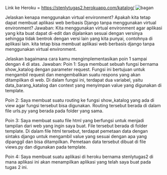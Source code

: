 Link ke Heroku = https://stenlytugas2.herokuapp.com/katalog/
![bagan]()


Jelaskan kenapa menggunakan virtual environment?
Apakah kita tetap dapat membuat aplikasi web berbasis Django tanpa menggunakan virtual environment?
Jawaban:
Kita menggunakan virtual environment agar aplikasi yang kita buat dapat di-edit dan dijalankan sesuai dengan versinya
sehingga tidak bentrok dengan versi lain yang kita punyai, contohnya di aplikasi lain.
kita tetap bisa membuat aplikasi web berbasis django tanpa menggunakan virtual environment.


Jelaskan bagaimana cara kamu mengimplementasikan poin 1 sampai dengan 4 di atas.
Jawaban:
Poin 1:
Saya membuat sebuah fungsi bernama show_katalog dengan parameter request. Fungsi ini bertujuan untuk mengambil request
dan mengembalikan suatu respons yang akan ditampilkan di web. Di dalam fungsi ini, terdapat dua variabel, yaitu
data_barang_katalog dan context yang menyimpan value yang digunakan di template.

Poin 2:
Saya membuat suatu routing ke fungsi show_katalog yang ada di view agar fungsi tersebut bisa digunakan.
Routing tersebut berada di dalam file urls.py yang berada pada folder yang sama.

Poin 3:
Saya membuat suatu file html yang berfungsi untuk menjadi tampilan dari web yang ingin saya buat. File tersebut 
berada di folder template. Di dalam file html tersebut, terdapat pemetaan data dengan sintaks django untuk mengambil value yang
sesuai dengan apa yang dipanggil dan bisa ditampilkan. Pemetaan data tersebut dibuat di file views.py dan digunakan pada template.

Poin 4:
Saya membuat suatu aplikasi di heroku bernama stenlytugas2 di mana aplikasi ini akan menampilkan aplikasi yang telah saya buat
pada tugas 2 ini.